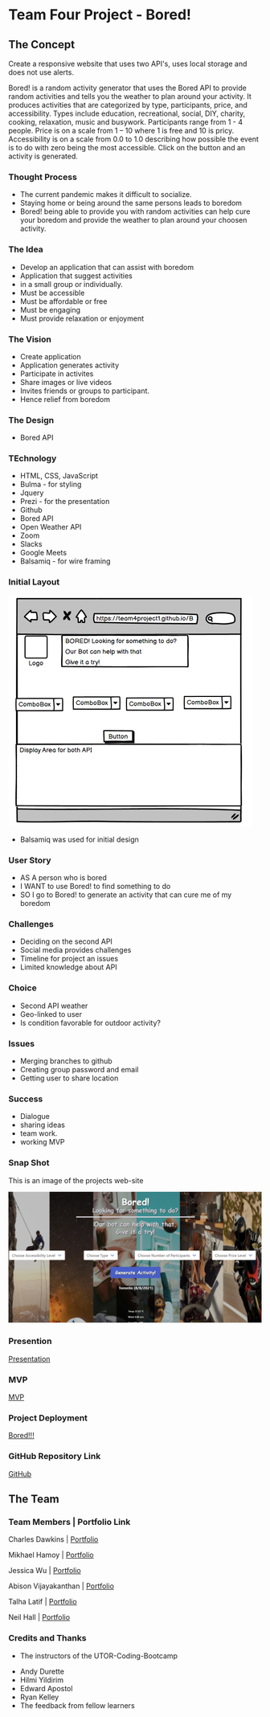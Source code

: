# Team Four Project - Bored!

## The Concept
Create a responsive website that uses two API's, uses local storage and does not use alerts.

Bored! is a random activity generator that uses the Bored API to provide random activities and tells you the weather to plan around your activity. It produces activities that are categorized by type, participants, price, and accessibility. Types include education, recreational, social, DIY, charity, cooking, relaxation, music and busywork. Participants range from 1 - 4 people. Price is on a scale from 1 – 10 where 1 is free and 10 is pricy. Accessibility is on a scale from 0.0 to 1.0 describing how possible the event is to do with zero being the most accessible. Click on the button and an activity is generated.


  
### Thought Process
- The current pandemic makes it difficult to socialize.
- Staying home or being around the same persons leads to boredom
- Bored! being able to provide you with random activities can help cure your boredom and provide the weather to plan around your choosen activity.

### The Idea
- Develop an application that can assist with boredom
- Application that suggest activities
- in a small group or individually.
- Must be accessible
- Must be affordable or free
- Must be engaging 
- Must provide relaxation or enjoyment

### The Vision
- Create application
- Application generates activity
- Participate in activites
- Share images or live videos  
- Invites friends or groups to participant.
- Hence relief from boredom

### The Design 
- Bored API

### TEchnology
- HTML, CSS, JavaScript
- Bulma - for styling
- Jquery
- Prezi - for the presentation
- Github 
- Bored API 
- Open Weather API
- Zoom 
- Slacks
- Google Meets
- Balsamiq - for wire framing 
            
### Initial Layout          
![Initial Layout](./assets/images/pageLayout.png)
- Balsamiq was used for initial design

### User Story
- AS A person who is bored
- I WANT to use Bored! to find something to do
- SO I go to Bored! to generate an activity that can cure me of my boredom

### Challenges 
- Deciding on the second API
- Social media provides challenges  
- Timeline for project an issues 
- Limited knowledge about API

### Choice
- Second API weather 
- Geo-linked to user 
- Is condition favorable for outdoor activity?
    
### Issues
- Merging branches to github
- Creating group password and email
- Getting user to share location

### Success 
- Dialogue
- sharing ideas 
- team work.
- working MVP

### Snap Shot
This is an image of the projects web-site

![Snap Shot](./assets/images/snapShot.PNG)

### Presention
[Presentation](https://prezi.com/p/aeazqt_q-uga/bored/)

### MVP 
[MVP](https://team4project1.github.io/Bored/)

### Project Deployment
[Bored!!!](https://team4project1.github.io/Bored/)

### GitHub Repository Link 
[GitHub](https://github.com/Team4project1/Bored)

## The Team
### Team Members |   Portfolio Link

Charles Dawkins  | [Portfolio](https://github.com/DawkC)

Mikhael Hamoy    | [Portfolio](https://github.com/mikhaelhamoy)

Jessica Wu       | [Portfolio](https://github.com/jessibewu)

Abison Vijayakanthan | [Portfolio](https://github.com/akvijaya)

Talha Latif      | [Portfolio](https://github.com/Talha636)

Neil Hall        | [Portfolio](https://jahneo.github.io/Portfolio/)

### Credits and Thanks
* The instructors of the UTOR-Coding-Bootcamp
- Andy Durette
- Hilmi Yildirim
- Edward Apostol
- Ryan Kelley
- The feedback from fellow learners
